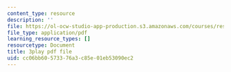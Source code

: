 ```yaml
---
content_type: resource
description: ''
file: https://ol-ocw-studio-app-production.s3.amazonaws.com/courses/res-18-009-learn-differential-equations-up-close-with-gilbert-strang-and-cleve-moler-fall-2015/cc06bb60573376a3c85e01eb53090ec2_n9H-6TQIEJc.pdf
file_type: application/pdf
learning_resource_types: []
resourcetype: Document
title: 3play pdf file
uid: cc06bb60-5733-76a3-c85e-01eb53090ec2
---
```

